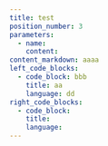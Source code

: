 ```yaml
---
title: test
position_number: 3
parameters:
  - name:
    content:
content_markdown: aaaa
left_code_blocks:
  - code_block: bbb
    title: aa
    language: dd
right_code_blocks:
  - code_block:
    title:
    language:
---
```

